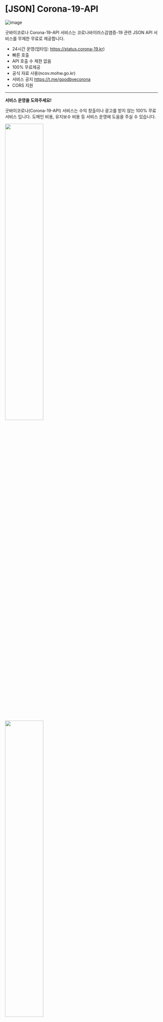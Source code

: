

# [JSON] Corona-19-API

![image](https://user-images.githubusercontent.com/22024308/108588118-dc1d5600-739a-11eb-9a11-a39739e38ae3.png)

굿바이코로나 Corona-19-API 서비스는 코로나바이러스감염증-19 관련 JSON API 서비스를 무제한 무료로 제공합니다.

- 24시간 운영(업타임: https://status.corona-19.kr)
- 빠른 호출
- API 호출 수 제한 없음
- 100% 무료제공
- 공식 자료 사용(ncov.mohw.go.kr)
- 서비스 공지 https://t.me/goodbyecorona
- CORS 지원

---
**서비스 운영을 도와주세요!**

굿바이코로나(Corona-19-API) 서비스는 수익 창출이나 광고를 받지 않는 100% 무료서비스 입니다. 도메인 비용, 유지보수 비용 등 서비스 운영에 도움을 주실 수 있습니다.


[<img src = "https://user-images.githubusercontent.com/22024308/108588371-28b56100-739c-11eb-96ee-d5ac08739452.png" width="50%">](https://daum.ml/donate)

[<img src = "https://user-images.githubusercontent.com/22024308/108588372-294df780-739c-11eb-9b1e-a8de84bd20ce.png" width="50%">](https://daum.ml/kakaobank)



## 👨‍💻 목차
- [서비스키 발급](https://github.com/dhlife09/Corona-19-API/blob/master/README.md#-0-%EC%84%9C%EB%B9%84%EC%8A%A4%ED%82%A4-%EB%B0%9C%EA%B8%89)
- [국내 정보](https://github.com/dhlife09/Corona-19-API/blob/master/README.md#-1-%EA%B5%AD%EB%82%B4-%EC%A0%95%EB%B3%B4)
	- [국내 카운터](https://github.com/dhlife09/Corona-19-API/blob/master/README.md#-1-1-%EA%B5%AD%EB%82%B4-%EC%B9%B4%EC%9A%B4%ED%84%B0)
	- [시도별 발생동향](https://github.com/dhlife09/Corona-19-API/blob/master/README.md#-1-2-%EC%8B%9C%EB%8F%84%EB%B3%84-%EB%B0%9C%EC%83%9D%EB%8F%99%ED%96%A5)
	- [공통 오류메시지 설명](https://github.com/dhlife09/Corona-19-API/blob/master/README.md#-1-3-%EA%B3%B5%ED%86%B5-%EC%98%A4%EB%A5%98%EB%A9%94%EC%8B%9C%EC%A7%80-%EC%84%A4%EB%AA%85)
- [굿바이코로나 Corona-19-API 이용약관](https://github.com/dhlife09/Corona-19-API/blob/master/README.md#-%EA%B5%BF%EB%B0%94%EC%9D%B4%EC%BD%94%EB%A1%9C%EB%82%98-corona-19-api-%EC%9D%B4%EC%9A%A9%EC%95%BD%EA%B4%80)
- [굿바이코로나 Corona-19-API 개인정보처리방침](https://github.com/dhlife09/Corona-19-API/blob/master/README.md#-%EA%B5%BF%EB%B0%94%EC%9D%B4%EC%BD%94%EB%A1%9C%EB%82%98-corona-19-api-%EA%B0%9C%EC%9D%B8%EC%A0%95%EB%B3%B4%EC%B2%98%EB%A6%AC%EB%B0%A9%EC%B9%A8)
## 🔐 0. 서비스키 발급
### 1. 키 발급
- https://api.corona-19.kr/ 에 방문해서 이메일 주소, 사용 목적을 입력하신 후 "API 키 발급하기" 버튼을 눌러주세요.
- 버튼을 누르면 즉시 메일로 API 키가 발송됩니다.

## ✔ 1. 국내 정보
### 📖 1-0. 국내 정보 API 사용 예
(삭제)

 ### 📙 1-1. 국내 카운터
  - 제공 정보: 국내 확진자수, 국내 완치자수, 국내 사망자수, 국내 격리자수, 확진환자 현황 상위 1-5 시도명 및 퍼센트율, 누적 검사수, 누적 검사완료수, 검사중/결과양성/결과음성 카운터 및 퍼센트 등
 - 정보 출처: http://ncov.mohw.go.kr/
 - 데이터 동기화 시간: AM 09:45
 
```html
https://api.corona-19.kr/korea/?serviceKey=APIKey
```
#### ※ 요청변수 [GET]
|version|parameter|항목설명|요청 예제|
|--|---|---|--|
|v1|serviceKey|API 인증키|https://api.corona-19.kr/korea/?serviceKey=fff098a39e0a841ab72e1d27bdee9b517|

#### ※ 응답내용
|항목명(영어)|항목명(한글)|비고|샘플데이터|
|---|---|--|--|
|resultCode|응답코드|정상(0) / 기타 메시지(오류)는 하단의 공통 오류메시지 참고|0|
|TotalCase|국내 확진자수|-|10,237|
|TotalRecovered|국내 완치자수|-|6,463|
|TotalDeath|국내 사망자수|-|183|
|NowCase|국내 격리자수|-|3,591|
|city1n|시도별 확진환자 현황1(이름)|시도별 확진환자 현황에서 1번째로 많은 확진환자가 있는 시도의 이름|대구|
|city2n|시도별 확진환자 현황2(이름)|시도별 확진환자 현황에서 2번째로 많은 확진환자가 있는 시도의 이름|경북|
|city3n|시도별 확진환자 현황3(이름)|시도별 확진환자 현황에서 3번째로 많은 확진환자가 있는 시도의 이름|기타|
|city4n|시도별 확진환자 현황4(이름)|시도별 확진환자 현황에서 4번째로 많은 확진환자가 있는 시도의 이름|경기|
|city5n|시도별 확진환자 현황5(이름)|시도별 확진환자 현황에서 5번째로 많은 확진환자가 있는 시도의 이름|서울|
|city1p|시도별 확진환자 현황1(퍼센트)|시도별 확진환자 현황에서 1번째로 많은 확진환자가 있는 시도의 퍼센트율|66.11|
|city2p|시도별 확진환자 현황2(퍼센트)|시도별 확진환자 현황에서 2번째로 많은 확진환자가 있는 시도의 퍼센트율|12.84|
|city3p|시도별 확진환자 현황3(퍼센트)|시도별 확진환자 현황에서 3번째로 많은 확진환자가 있는 시도의 퍼센트율|10.07|
|city4p|시도별 확진환자 현황4(퍼센트)|시도별 확진환자 현황에서 4번째로 많은 확진환자가 있는 시도의 퍼센트율|5.59|
|city5p|시도별 확진환자 현황5(퍼센트)|시도별 확진환자 현황에서 5번째로 많은 확진환자가 있는 시도의 퍼센트율|5.39|
|recoveredPercentage|국내 완치율|단위: 퍼센트|63.13|
|deathPercentage|국내 사망률|단위: 퍼센트|1.79|
|checkingCounter|국내 검사중|단위: 명|19,571|
|checkingPercentage|국내 검사중|단위: 퍼센트|4.2|
|caseCount|국내 검사결과 양성|단위: 명|10,237|
|casePercentage|국내 검사결과 양성|단위: 퍼센트|2.2|
|notcaseCount|국내 검사결과 음성|단위: 명|431,425|
|notcasePercentage|국내 검사결과 음성|단위: 퍼센트|93.5|
|TotalChecking|총 검사완료 수|단위: 명|461,233|
|TodayRecovered|오늘 하루 완치자수|단위: 명|135|
|TodayDeath|오늘 하루 사망자수|단위: 명|2|
|TotalCaseBefore|전날 대비 환자수|단위: 명|-61|
|source|데이터 수집 방법|AUTO_BOT(자동수집), GOODBYE_CORONA(수동적으로 추가되거나 보완된 데이터)|AUTO_BOT|
|updateTime|정보 업데이트 기준|00시 정보로 오전 10시경 자동으로 업데이트 됩니다.|코로나바이러스감염증-19 국내 발생현황 (4.5. 00시 기준)|
|resultMessage|API 처리 결과|정상처리: (정상 처리되었습니다.) / 오류(Unauthorized)|정상 처리되었습니다.|

※ JSON 샘플 응답(전문)
- [https://github.com/dhlife09/Corona-19-API/blob/master/1_%EA%B5%AD%EB%82%B4%EC%B9%B4%EC%9A%B4%ED%84%B0_%EC%9D%91%EB%8B%B5%EC%83%98%ED%94%8C.json](https://github.com/dhlife09/Corona-19-API/blob/master/1_%EA%B5%AD%EB%82%B4%EC%B9%B4%EC%9A%B4%ED%84%B0_%EC%9D%91%EB%8B%B5%EC%83%98%ED%94%8C.json)

 
---

 ### 📙 1-2. 시도별 발생동향
  - 제공 정보: 전일대비 확진환자 증감, 확진환자수, 격리해제수, 사망자수, 발생률 등
 - 정보 출처: http://ncov.mohw.go.kr/
 - 데이터 동기화 시간: 즉시
 
```html
https://api.corona-19.kr/korea/country/new/?serviceKey=APIKey
```
※ 요청변수 [GET] - v2부터는 데이터가 배열 형태로 제공됩니다.
version|parameter|항목설명|예제|
|--|---|---|--|
|v1|serviceKey|API 인증키|https://api.corona-19.kr/korea/country/?serviceKey=fff098a39e0a841ab72e1d27bdee9b517|
|v2(recommended)|serviceKey|API 인증키|http://api.corona-19.kr/korea/country/new/?serviceKey=fff098a39e0a841ab72e1d27bdee9b517|

#### ※ 응답내용
|항목명(영어)|항목명(한글)|비고|샘플데이터|
|---|---|--|--|
|resultCode|응답코드|정상(0) / 기타 메시지(오류)는 하단의 공통 오류메시지 참고|0|
|resultMessage|정상처리: (정상 처리되었습니다.) / 오류(Unauthorized)|정상 처리되었습니다.|
|countryName|시도명(지역명)||서울|
|newCase|신규확진환자수|전일대비|2|
|totalCase|확진환자수||619|
|recovered|완치자수||250|
|death|사망자||2|
|percentage|발생률|단위: %|6.36|
|newFcase|전일대비증감-해외유입||1|
|newCcase|전일대비증감-지역발생||1|

※ JSON 샘플 응답(전문)
- [https://github.com/dhlife09/Corona-19-API/blob/master/2_%EC%8B%9C%EB%8F%84%EB%B3%84_%EB%B0%9C%EC%83%9D%EB%8F%99%ED%96%A5_%EC%9D%91%EB%8B%B5%EC%83%98%ED%94%8C.json](https://github.com/dhlife09/Corona-19-API/blob/master/2_%EC%8B%9C%EB%8F%84%EB%B3%84_%EB%B0%9C%EC%83%9D%EB%8F%99%ED%96%A5_%EC%9D%91%EB%8B%B5%EC%83%98%ED%94%8C.json)

---

 ### 📙 1-3. 공통 오류메시지 설명
 
|HTTP 응답코드|오류메시지|설명|
|--|--|--|
|401|serviceKey가 잘못되었습니다. 대소문자, 띄어쓰기를 모두 확인하므로 정확한지 확인하세요. (The serviceKey is invalid. Both upper and lower case letters and spaces are checked, so make sure they are correct.)|GET 요청으로 보낸 serviceKey가 잘못된 상태입니다. 대소문자를 구분하며 띄어쓰기가 있지는 않은지 확인해 주세요. 메일로 발송된 API 키를 정확하게 입력하셔야 합니다.|
|403|차단된 serviceKey로 이용할 수 없습니다. (It cannot be used with a blocked serviceKey.)|이용 약관을 위반해 차단된 API 키 입니다. 차단된 경우 서비스 이용이 불가능 합니다.|
|500|서버 내부 오류(오류명)가 발생했습니다. 관리자에게 문의하세요. (A server internal error (Error name) has occurred. Please contact your administrator.)|서버 내부 오류가 발생한 상태입니다. 관리자에게 문의해 주세요.


## 📣 굿바이코로나 Corona-19-API 이용약관
- 본 서비스는 국가 및 어느 단체에서 운영하는 서비스가 아닙니다.
- 본 서비스는 [업타임](https://status.corona-19.kr/) 100%를 위해 노력하지만 이를 보증하지는 않습니다.
- 본 서비스는 데이터의 정확성을 보장하지 않습니다. (Original Page의 구조 변경 등으로 발생할 수 있는 데이터 오류 등을 책임지지 않음.)
- 굿바이코로나에서 제공하는 코로나19 관련 API는 비상업적 조건으로 무료로 사용할 수 있습니다. (본 서비스를 이용해 프로그램 또는 서비스를 제작하여 판매할 수 없습니다. 그 외 상업적 목적으로도 사용할 수 없습니다.)
- 불법 서비스에서의 API 이용은 금지됩니다.
- 서비스에 부하를 주는 행위는 금지됩니다.
- 키를 받으신 이메일 주소로 서비스 중요 공지사항 등이 발송될 수 있습니다.
- 불법적으로 본 서비스를 해킹/변조하여 이용하는경우 법적 처벌을 받을 수 있습니다.
- 이용약관을 위반할경우 발급하신 KEY가 차단될 수 있습니다.

## 📣 굿바이코로나 Corona-19-API 개인정보처리방침
<굿바이코로나 Corona-19-API 서비스>(' https://api.corona-19.kr' 이하 'Corona-19-API')_은(는) 개인정보보호법에 따라 이용자의 개인정보 보호 및 권익을 보호하고 개인정보와 관련한 이용자의 고충을 원활하게 처리할 수 있도록 다음과 같은 처리방침을 두고 있습니다.

<굿바이코로나 Corona-19-API 서비스>('Corona-19-API')_  은(는) 회사는 개인정보처리방침을 개정하는 경우 웹사이트 공지사항(또는 개별공지)을 통하여 공지할 것입니다.

○ 본 방침은부터  2020년 4월 1일부터 시행됩니다.

**(1). 개인정보의 처리 목적**  <굿바이코로나 Corona-19-API 서비스>(' https://api.corona-19.kr' 이하 'Corona-19-API')_은(는) 개인정보를 다음의 목적을 위해 처리합니다. 처리한 개인정보는 다음의 목적이외의 용도로는 사용되지 않으며 이용 목적이 변경될 시에는 사전동의를 구할 예정입니다.

가. 홈페이지 회원가입 및 관리
회원 가입의사 확인, 서비스 부정이용 방지 등을 목적으로 개인정보를 처리합니다.

나. 민원사무 처리
처리결과 통보 등을 목적으로 개인정보를 처리합니다.

**(2). 개인정보 파일 현황**  
1. 개인정보 파일명 : 굿바이코로나 Corona-19-API 개인정보  
- 개인정보 항목 : 이메일, 접속 IP 정보  
- 수집방법 : 홈페이지  
- 보유근거 : 안정적인 서비스 운영, 불법이용 방지  
- 보유기간 : 시스템 로그 파일(14일), DB(서비스 종료 때 까지)

**3. 개인정보의 처리 및 보유 기간**  
  
①  <굿바이코로나>('Corona-19-API')은(는) 법령에 따른 개인정보 보유·이용기간 또는 정보주체로부터 개인정보를 수집시에 동의 받은 개인정보 보유,이용기간 내에서 개인정보를 처리,보유합니다.  
  
② 각각의 개인정보 처리 및 보유 기간은 다음과 같습니다.

1.<민원사무 처리>  
<민원사무 처리>와 관련한 개인정보는 수집.이용에 관한 동의일로부터<서비스 종료까지>까지 위 이용목적을 위하여 보유.이용됩니다.  
-보유근거 : 안정적인 서비스 운영, 불법이용 방지
  

**4. 정보주체와 법정대리인의 권리·의무 및 그 행사방법 이용자는 개인정보주체로써 다음과 같은 권리를 행사할 수 있습니다.**

① 정보주체는 굿바이코로나에 대해 언제든지 개인정보 열람,정정,삭제,처리정지 요구 등의 권리를 행사할 수 있습니다.  
② 제1항에 따른 권리 행사는굿바이코로나에 대해 개인정보 보호법 시행령 제41조제1항에 따라 전자우편을 통하여 하실 수 있으며 굿바이코로나은(는) 이에 대해 지체 없이 조치하겠습니다.  
③ 제1항에 따른 권리 행사는 정보주체의 법정대리인이나 위임을 받은 자 등 대리인을 통하여 하실 수 있습니다. 이 경우 개인정보 보호법 시행규칙 별지 제11호 서식에 따른 위임장을 제출하셔야 합니다.  
④ 개인정보 열람 및 처리정지 요구는 개인정보보호법 제35조 제5항, 제37조 제2항에 의하여 정보주체의 권리가 제한 될 수 있습니다.  
⑤ 개인정보의 정정 및 삭제 요구는 다른 법령에서 그 개인정보가 수집 대상으로 명시되어 있는 경우에는 그 삭제를 요구할 수 없습니다.  
⑥ 굿바이코로나은(는) 정보주체 권리에 따른 열람의 요구, 정정·삭제의 요구, 처리정지의 요구 시 열람 등 요구를 한 자가 본인이거나 정당한 대리인인지를 확인합니다.

**5. 처리하는 개인정보의 항목 작성**  
  
①  <굿바이코로나 Corona-19-API 서비스>(' https://api.corona-19.kr' 이하 'Corona-19-API')_은(는) 다음의 개인정보 항목을 처리하고 있습니다.

1. <민원사무 처리>  
- 필수항목 : 이메일, 접속 IP 정보 

**6. 개인정보의 파기 <굿바이코로나 Corona-19-API 서비스>('Corona-19-API')_은(는) 원칙적으로 개인정보 처리목적이 달성된 경우에는 지체없이 해당 개인정보를 파기합니다. 파기의 절차, 기한 및 방법은 다음과 같습니다.**

-파기절차  
이용자가 입력한 정보는 목적 달성 후 별도의 DB에 옮겨져(종이의 경우 별도의 서류) 내부 방침 및 기타 관련 법령에 따라 일정기간 저장된 후 혹은 즉시 파기됩니다. 이 때, DB로 옮겨진 개인정보는 법률에 의한 경우가 아니고서는 다른 목적으로 이용되지 않습니다.  
  
-파기기한  
이용자의 개인정보는 개인정보의 보유기간이 경과된 경우에는 보유기간의 종료일로부터 5일 이내에, 개인정보의 처리 목적 달성, 해당 서비스의 폐지, 사업의 종료 등 그 개인정보가 불필요하게 되었을 때에는 개인정보의 처리가 불필요한 것으로 인정되는 날로부터 5일 이내에 그 개인정보를 파기합니다.

-파기방법  
전자적 파일 형태의 정보는 기록을 재생할 수 없는 기술적 방법을 사용합니다.

  
  

**7. 개인정보 자동 수집 장치의 설치•운영 및 거부에 관한 사항**

굿바이코로나 Corona-19-API 서비스는 정보주체의 이용정보를 저장하고 수시로 불러오는 ‘쿠키’를 사용하지 않습니다.  
  

**8. 개인정보 보호책임자 작성**

  
① <굿바이코로나 Corona-19-API 서비스>(' https://api.corona-19.kr' 이하 'Corona-19-API')_은(는) 개인정보 처리에 관한 업무를 총괄해서 책임지고, 개인정보 처리와 관련한 정보주체의 불만처리 및 피해구제 등을 위하여 아래와 같이 개인정보 보호책임자를 지정하고 있습니다.

  
▶ 개인정보 보호책임자  
성명 :박도현  
직책 :운영자  
직급 :운영자  
이메일 :dhlife09@gmail.com

※ 개인정보 보호 담당부서로 연결됩니다.  


② 정보주체께서는 굿바이코로나(‘https://api.corona-19.kr’ 이하 ‘Corona-19-API) 의 서비스(또는 사업)을 이용하시면서 발생한 모든 개인정보 보호 관련 문의, 불만처리, 피해구제 등에 관한 사항을 개인정보 보호책임자로 문의하실 수 있습니다. <굿바이코로나 Corona-19-API 서비스>(' https://api.corona-19.kr' 이하 'Corona-19-API')_은(는) 정보주체의 문의에 대해 지체 없이 답변 및 처리해드릴 것입니다.  

**9. 개인정보 처리방침 변경**

① 이 개인정보처리방침은 시행일로부터 적용되며, 법령 및 방침에 따른 변경내용의 추가, 삭제 및 정정이 있는 경우에는 변경사항의 시행 7일 전부터 공지사항을 통하여 고지할 것입니다.

**10. 개인정보의 안전성 확보 조치  <굿바이코로나 Corona-19-API 서비스>('Corona-19-API')은(는) 개인정보보호법 제29조에 따라 다음과 같이 안전성 확보에 필요한 기술적/관리적 및 물리적 조치를 하고 있습니다.**

1. 접속기록의 보관 및 위변조 방지  
개인정보처리시스템에 접속한 기록을 최소 6개월 이상 보관, 관리하고 있으며, 접속 기록이 위변조 및 도난, 분실되지 않도록 보안기능 사용하고 있습니다.  
  
2. 개인정보에 대한 접근 제한  
개인정보를 처리하는 데이터베이스시스템에 대한 접근권한의 부여,변경,말소를 통하여 개인정보에 대한 접근통제를 위하여 필요한 조치를 하고 있으며 침입차단시스템을 이용하여 외부로부터의 무단 접근을 통제하고 있습니다.
